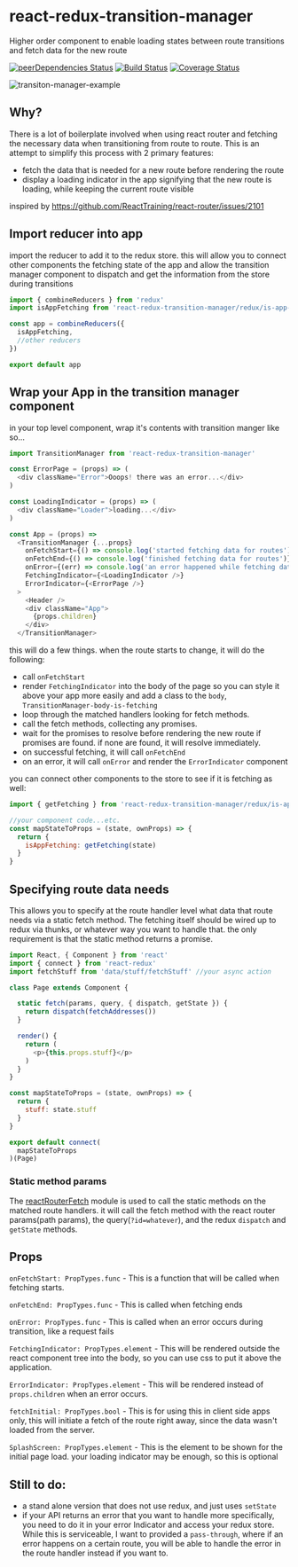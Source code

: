 react-redux-transition-manager
=====================
Higher order component to enable loading states between route transitions and fetch data for the new route

[![peerDependencies Status](https://david-dm.org/kellyrmilligan/react-redux-transition-manager/peer-status.svg)](https://david-dm.org/kellyrmilligan/react-redux-transition-manager?type=peer)
[![Build Status](https://travis-ci.org/kellyrmilligan/react-redux-transition-manager.svg?branch=master)](https://travis-ci.org/kellyrmilligan/react-redux-transition-manager)
[![Coverage Status](https://coveralls.io/repos/github/kellyrmilligan/react-redux-transition-manager/badge.svg?branch=master)](https://coveralls.io/github/kellyrmilligan/react-redux-transition-manager?branch=master)

![transiton-manager-example](https://cloud.githubusercontent.com/assets/2642088/20978729/9466bed2-bc6f-11e6-838a-a13d0b6a6509.gif)

## Why?
There is a lot of boilerplate involved when using react router and fetching the necessary data when transitioning from route to route. This is an attempt to simplify this process with 2 primary features:

- fetch the data that is needed for a new route before rendering the route
- display a loading indicator in the app signifying that the new route is loading, while keeping the current route visible

inspired by https://github.com/ReactTraining/react-router/issues/2101


## Import reducer into app
import the reducer to add it to the redux store. this will allow you to connect other components the fetching state of the app and allow the transition manager component to dispatch and get the information from the store during transitions

```js
import { combineReducers } from 'redux'
import isAppFetching from 'react-redux-transition-manager/redux/is-app-fetching'

const app = combineReducers({
  isAppFetching,
  //other reducers
})

export default app
```

## Wrap your App in the transition manager component

in your top level component, wrap it's contents with transition manger like so...

```js
import TransitionManager from 'react-redux-transition-manager'

const ErrorPage = (props) => (
  <div className="Error">Ooops! there was an error...</div>
)

const LoadingIndicator = (props) => (
  <div className="Loader">loading...</div>
)

const App = (props) =>
  <TransitionManager {...props}
    onFetchStart={() => console.log('started fetching data for routes')}
    onFetchEnd={() => console.log('finished fetching data for routes')}
    onError={(err) => console.log('an error happened while fetching data for routes ', err)}
    FetchingIndicator={<LoadingIndicator />}
    ErrorIndicator={<ErrorPage />}
  >
    <Header />
    <div className="App">
      {props.children}
    </div>
  </TransitionManager>
```

this will do a few things. when the route starts to change, it will do the following:

- call `onFetchStart`
- render `FetchingIndicator` into the body of the page so you can style it above your app more easily and add a class to the `body`, `TransitionManager-body-is-fetching`
- loop through the matched handlers looking for fetch methods.
- call the fetch methods, collecting any promises.
- wait for the promises to resolve before rendering the new route if promises are found. if none are found, it will resolve immediately.
- on successful fetching, it will call `onFetchEnd`
- on an error, it will call `onError` and render the `ErrorIndicator` component


you can connect other components to the store to see if it is fetching as well:

```js
import { getFetching } from 'react-redux-transition-manager/redux/is-app-fetching'

//your component code...etc.
const mapStateToProps = (state, ownProps) => {
  return {
    isAppFetching: getFetching(state)
  }
}
```

## Specifying route data needs
This allows you to specify at the route handler level what data that route needs via a static fetch method. The fetching itself should be wired up to redux via thunks, or whatever way you want to handle that. the only requirement is that the static method returns a promise.

```js
import React, { Component } from 'react'
import { connect } from 'react-redux'
import fetchStuff from 'data/stuff/fetchStuff' //your async action

class Page extends Component {

  static fetch(params, query, { dispatch, getState }) {
    return dispatch(fetchAddresses())
  }

  render() {
    return (
      <p>{this.props.stuff}</p>
    )
  }
}

const mapStateToProps = (state, ownProps) => {
  return {
    stuff: state.stuff  
  }
}

export default connect(
  mapStateToProps
)(Page)
```

### Static method params
The [reactRouterFetch](https://github.com/kellyrmilligan/react-router-fetch) module is used to call the static methods on the matched route handlers. it will call the fetch method with the react router params(path params), the query(`?id=whatever`), and the redux `dispatch` and `getState` methods.

## Props
`onFetchStart: PropTypes.func` - This is a function that will be called when fetching starts.

`onFetchEnd: PropTypes.func` - This is called when fetching ends

`onError: PropTypes.func` - This is called when an error occurs during transition, like a request fails

`FetchingIndicator: PropTypes.element` - This will be rendered outside the react component tree into the body, so you can use css to put it above the application.

`ErrorIndicator: PropTypes.element` - This will be rendered instead of `props.children` when an error occurs.

`fetchInitial: PropTypes.bool` - This is for using this in client side apps only, this will initiate a fetch of the route right away, since the data wasn't loaded from the server.

`SplashScreen: PropTypes.element` - This is the element to be shown for the initial page load. your loading indicator may be enough, so this is optional

## Still to do:
- a stand alone version that does not use redux, and just uses `setState`
- if your API returns an error that you want to handle more specifically, you need to do it in your error Indicator and access your redux store. While this is serviceable, I want to provided a `pass-through`, where if an error happens on a certain route, you will be able to handle the error in the route handler instead if you want to.

